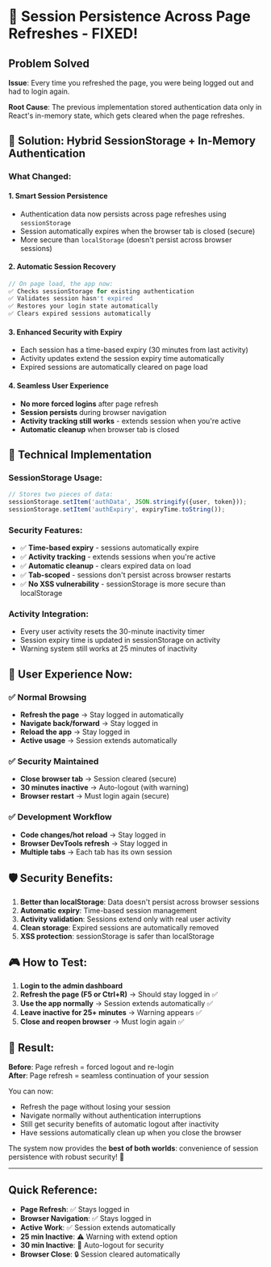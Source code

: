 # 🔄 Session Persistence Across Page Refreshes - FIXED!

## Problem Solved
**Issue**: Every time you refreshed the page, you were being logged out and had to login again.

**Root Cause**: The previous implementation stored authentication data only in React's in-memory state, which gets cleared when the page refreshes.

## 🎯 Solution: Hybrid SessionStorage + In-Memory Authentication

### What Changed:

#### 1. **Smart Session Persistence**
- Authentication data now persists across page refreshes using `sessionStorage`
- Session automatically expires when the browser tab is closed (secure)
- More secure than `localStorage` (doesn't persist across browser sessions)

#### 2. **Automatic Session Recovery**
```javascript
// On page load, the app now:
✅ Checks sessionStorage for existing authentication
✅ Validates session hasn't expired  
✅ Restores your login state automatically
✅ Clears expired sessions automatically
```

#### 3. **Enhanced Security with Expiry**
- Each session has a time-based expiry (30 minutes from last activity)
- Activity updates extend the session expiry time automatically
- Expired sessions are automatically cleared on page load

#### 4. **Seamless User Experience**
- **No more forced logins** after page refresh
- **Session persists** during browser navigation
- **Activity tracking still works** - extends session when you're active
- **Automatic cleanup** when browser tab is closed

## 🔧 Technical Implementation

### SessionStorage Usage:
```javascript
// Stores two pieces of data:
sessionStorage.setItem('authData', JSON.stringify({user, token}));
sessionStorage.setItem('authExpiry', expiryTime.toString());
```

### Security Features:
- ✅ **Time-based expiry** - sessions automatically expire
- ✅ **Activity tracking** - extends sessions when you're active  
- ✅ **Automatic cleanup** - clears expired data on load
- ✅ **Tab-scoped** - sessions don't persist across browser restarts
- ✅ **No XSS vulnerability** - sessionStorage is more secure than localStorage

### Activity Integration:
- Every user activity resets the 30-minute inactivity timer
- Session expiry time is updated in sessionStorage on activity
- Warning system still works at 25 minutes of inactivity

## 📱 User Experience Now:

### ✅ **Normal Browsing**
- **Refresh the page** → Stay logged in automatically
- **Navigate back/forward** → Stay logged in  
- **Reload the app** → Stay logged in
- **Active usage** → Session extends automatically

### ✅ **Security Maintained**
- **Close browser tab** → Session cleared (secure)
- **30 minutes inactive** → Auto-logout (with warning)
- **Browser restart** → Must login again (secure)

### ✅ **Development Workflow**
- **Code changes/hot reload** → Stay logged in
- **Browser DevTools refresh** → Stay logged in
- **Multiple tabs** → Each tab has its own session

## 🛡️ Security Benefits:

1. **Better than localStorage**: Data doesn't persist across browser sessions
2. **Automatic expiry**: Time-based session management
3. **Activity validation**: Sessions extend only with real user activity
4. **Clean storage**: Expired sessions are automatically removed
5. **XSS protection**: sessionStorage is safer than localStorage

## 🎮 How to Test:

1. **Login to the admin dashboard**
2. **Refresh the page (F5 or Ctrl+R)** → Should stay logged in ✅
3. **Use the app normally** → Session extends automatically ✅
4. **Leave inactive for 25+ minutes** → Warning appears ✅
5. **Close and reopen browser** → Must login again ✅

## 🎉 Result:

**Before**: Page refresh = forced logout and re-login  
**After**: Page refresh = seamless continuation of your session

You can now:
- Refresh the page without losing your session
- Navigate normally without authentication interruptions  
- Still get security benefits of automatic logout after inactivity
- Have sessions automatically clean up when you close the browser

The system now provides the **best of both worlds**: convenience of session persistence with robust security! 🚀

---

## Quick Reference:

- **Page Refresh**: ✅ Stays logged in
- **Browser Navigation**: ✅ Stays logged in
- **Active Work**: ✅ Session extends automatically  
- **25 min Inactive**: ⚠️ Warning with extend option
- **30 min Inactive**: 🚪 Auto-logout for security
- **Browser Close**: 🔒 Session cleared automatically
